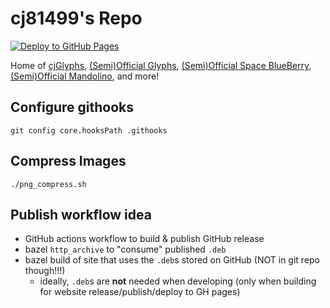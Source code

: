 # cj81499's Repo

[![Deploy to GitHub Pages](https://github.com/cj81499/repo/actions/workflows/github_pages.yml/badge.svg)](https://github.com/cj81499/repo/actions/workflows/github_pages.yml)

Home of [cjGlyphs](https://www.reddit.com/r/iOSthemes/comments/2r45jz/custom_glyphsgotham_icons/), [(Semi)Official Glyphs](https://www.reddit.com/r/iOSthemes/comments/3hnz0d/release_semiofficial_glyphs_for_ios_8/), [(Semi)Official Space BlueBerry](https://www.reddit.com/r/iOSthemes/comments/3m29cs/release_semiofficial_space_blueberry_for_ios_8/), [(Semi)Official Mandolino](https://www.reddit.com/r/iOSthemes/comments/3nx516/release_semiofficial_mandolino_for_ios_8/), and more!

## Configure githooks

```shell
git config core.hooksPath .githooks
```

<!-- FIXME: bazel-ify -->
## Compress Images

```shell
./png_compress.sh
```

## Publish workflow idea

- GitHub actions workflow to build & publish GitHub release
- bazel `http_archive` to "consume" published `.deb`
- bazel build of site that uses the `.deb`s stored on GitHub (NOT in git repo though!!!)
  - ideally, `.deb`s are **not** needed when developing (only when building for website release/publish/deploy to GH pages)
